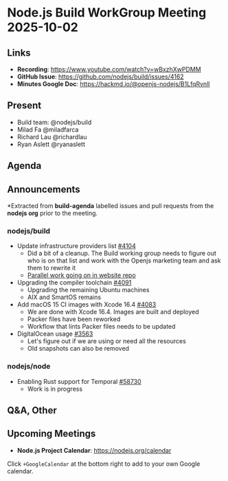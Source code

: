 # Node.js Build WorkGroup Meeting 2025-10-02

## Links

* **Recording**: https://www.youtube.com/watch?v=wBxzhXwPDMM 
* **GitHub Issue**: https://github.com/nodejs/build/issues/4162
* **Minutes Google Doc**: https://hackmd.io/@openjs-nodejs/B1LfqRvnll

## Present

* Build team: @nodejs/build
* Milad Fa @miladfarca
* Richard Lau @richardlau
* Ryan Aslett @ryanaslett 


## Agenda

## Announcements

*Extracted from **build-agenda** labelled issues and pull requests from the **nodejs org** prior to the meeting.

### nodejs/build

* Update infrastructure providers list [#4104](https://github.com/nodejs/build/issues/4104)
    * Did a bit of a cleanup. The Build working group needs to figure out who is on that list and work with the Openjs marketing team and ask them to rewrite it
    * [Parallel work going on in website repo](https://github.com/nodejs/nodejs.org/pull/7991)
* Upgrading the compiler toolchain [#4091](https://github.com/nodejs/build/issues/4091)
    * Upgrading the remaining Ubuntu machines
    * AIX and SmartOS remains
* Add macOS 15 CI images with Xcode 16.4 [#4083](https://github.com/nodejs/build/issues/4083)
    * We are done with Xcode 16.4. Images are built and deployed
    * Packer files have been reworked
    * Workflow that lints Packer files needs to be updated
* DigitalOcean usage [#3563](https://github.com/nodejs/build/issues/3563)
    * Let's figure out if we are using or need all the resources
    * Old snapshots can also be removed

### nodejs/node

* Enabling Rust support for Temporal [#58730](https://github.com/nodejs/node/issues/58730)
    * Work is in progress

## Q&A, Other

## Upcoming Meetings

* **Node.js Project Calendar**: <https://nodejs.org/calendar>

Click `+GoogleCalendar` at the bottom right to add to your own Google calendar.
